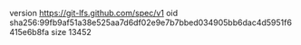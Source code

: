 version https://git-lfs.github.com/spec/v1
oid sha256:99fb9af51a38e525aa7d6df02e9e7b7bbed034905bb6dac4d5951f6415e6b8fa
size 13452
